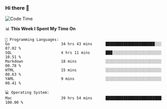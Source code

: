 ### Hi there 👋

<!--
**CrazyCollin/crazycollin** is a ✨ _special_ ✨ repository because its `README.md` (this file) appears on your GitHub profile.

Here are some ideas to get you started:

- 🔭 I’m currently working on ...
- 🌱 I’m currently learning ...
- 👯 I’m looking to collaborate on ...
- 🤔 I’m looking for help with ...
- 💬 Ask me about ...
- 📫 How to reach me: ...
- 😄 Pronouns: ...
- ⚡ Fun fact: ...
-->

<!--START_SECTION:waka-->
![Code Time](http://img.shields.io/badge/Code%20Time-2%2C456%20hrs%2049%20mins-blue)

📊 **This Week I Spent My Time On** 

```text
💬 Programming Languages: 
Go                       34 hrs 43 mins      ██████████████████████░░░   87.02 % 
SQL                      4 hrs 11 mins       ███░░░░░░░░░░░░░░░░░░░░░░   10.51 % 
Markdown                 18 mins             ░░░░░░░░░░░░░░░░░░░░░░░░░   00.78 % 
HTML                     15 mins             ░░░░░░░░░░░░░░░░░░░░░░░░░   00.63 % 
YAML                     9 mins              ░░░░░░░░░░░░░░░░░░░░░░░░░   00.41 % 

💻 Operating System: 
Mac                      39 hrs 54 mins      █████████████████████████   100.00 % 
```


<!--END_SECTION:waka-->
